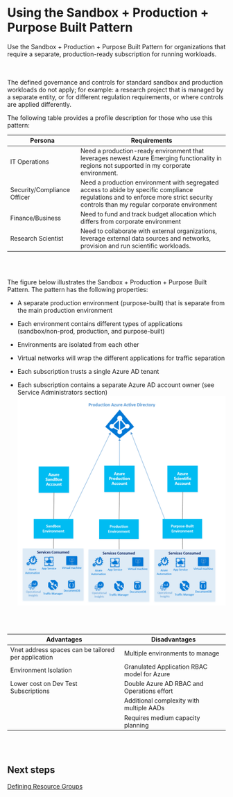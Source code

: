 # Using the Sandbox + Production + Purpose Built Pattern 
Use the Sandbox + Production + Purpose Built Pattern for organizations that require a separate, production-ready subscription for 
running workloads.  
<br />
<br />

The defined governance and controls for standard sandbox and production workloads do not apply; for example: a research project that 
is managed by a separate entity, or for different regulation requirements, or where controls are applied differently. 

The following table provides a profile description for those who use this pattern:   

| Persona | Requirements|
| ----------- | ----------- |
| IT Operations | Need a production-ready environment that leverages newest Azure Emerging functionality in regions not supported in my corporate environment.|
| Security/Compliance Officer | Need a production environment with segregated access to abide by specific compliance regulations and to enforce more strict security controls than my regular corporate environment |
| Finance/Business | Need to fund and track budget allocation which differs from corporate environment |
| Research Scientist | Need to collaborate with external organizations, leverage external data sources and networks, provision and run scientific workloads. |
<br />
<br />

The figure below illustrates the Sandbox + Production + Purpose Built Pattern. The pattern has the following properties: 
- A separate production environment (purpose-built) that is separate from the main production environment

- Each environment contains different types of applications (sandbox/non-prod, production, and purpose-built) 
- Environments are isolated from each other 
- Virtual networks will wrap the different applications for traffic separation 
- Each subscription trusts a single Azure AD tenant 
- Each subscription contains a separate Azure AD account owner (see Service Administrators section) 
![Sandbox-Production-PurposeBuilt](https://github.com/alvarovitta/Enrollment-and-Subscription/blob/master/_images/Sandbox-Production-PurposeBuilt-Pattern.png)
<br />
<br />

| Advantages | Disadvantages |
| ----------- | ----------- |
| Vnet address spaces can be tailored per application | Multiple environments to manage |
| Environment Isolation  | Granulated Application RBAC model for Azure |
| Lower cost on Dev Test Subscriptions | Double Azure AD RBAC and Operations effort |
| | Additional complexity with multiple AADs |
| | Requires medium capacity planning |
<br />
<br />

## Next steps
[Defining Resource Groups](https://github.com/alvarovitta/Enrollment-and-Subscription/blob/master/3.0-Defining-Resource-Groups.md)
